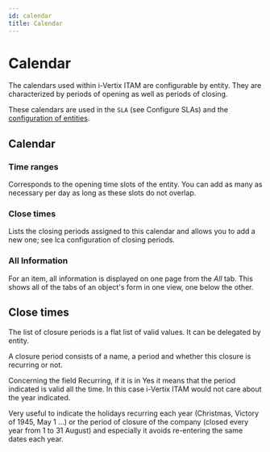 ```yaml
---
id: calendar
title: Calendar
---
```


# Calendar

The calendars used within i-Vertix ITAM are configurable by entity. They are
characterized by periods of opening as well as periods of closing.

These calendars are used in the `SLA`
(see Configure SLAs) and the
[configuration of entities](../../../modules/administration/entities).

## Calendar

### Time ranges

Corresponds to the opening time slots of the entity. You can add as many
as necessary per day as long as these slots do not overlap.

### Close times

Lists the closing periods assigned to this calendar and allows you to
add a new one; see lca configuration of closing periods.

### All Information

For an item, all information is displayed on one page from the *All*
tab. This shows all of the tabs of an object's form in one view, one
below the other.

## Close times 

The list of closure periods is a flat list of valid values. It can be
delegated by entity.

A closure period consists of a name, a period and whether this closure
is recurring or not.

Concerning the field Recurring, if it is in Yes it means that the period
indicated is valid all the time. In this case i-Vertix ITAM would not care about
the year indicated.

Very useful to indicate the holidays recurring each year (Christmas,
Victory of 1945, May 1 ...) or the period of closure of the company
(closed every year from 1 to 31 August) and especially it avoids
re-entering the same dates each year.

